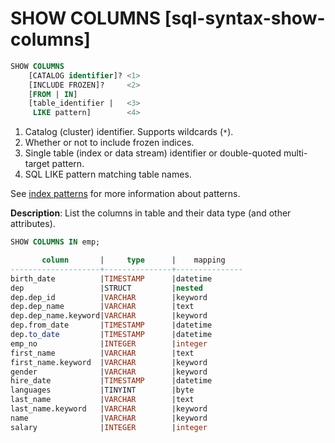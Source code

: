 # SHOW COLUMNS [sql-syntax-show-columns]

```sql
SHOW COLUMNS
    [CATALOG identifier]? <1>
    [INCLUDE FROZEN]?     <2>
    [FROM | IN]
    [table_identifier |   <3>
     LIKE pattern]        <4>
```

1. Catalog (cluster) identifier. Supports wildcards (`*`).
2. Whether or not to include frozen indices.
3. Single table (index or data stream) identifier or double-quoted multi-target pattern.
4. SQL LIKE pattern matching table names.


See [index patterns](sql-index-patterns.md) for more information about patterns.

**Description**: List the columns in table and their data type (and other attributes).

```sql
SHOW COLUMNS IN emp;

       column       |     type      |    mapping
--------------------+---------------+---------------
birth_date          |TIMESTAMP      |datetime
dep                 |STRUCT         |nested
dep.dep_id          |VARCHAR        |keyword
dep.dep_name        |VARCHAR        |text
dep.dep_name.keyword|VARCHAR        |keyword
dep.from_date       |TIMESTAMP      |datetime
dep.to_date         |TIMESTAMP      |datetime
emp_no              |INTEGER        |integer
first_name          |VARCHAR        |text
first_name.keyword  |VARCHAR        |keyword
gender              |VARCHAR        |keyword
hire_date           |TIMESTAMP      |datetime
languages           |TINYINT        |byte
last_name           |VARCHAR        |text
last_name.keyword   |VARCHAR        |keyword
name                |VARCHAR        |keyword
salary              |INTEGER        |integer
```

